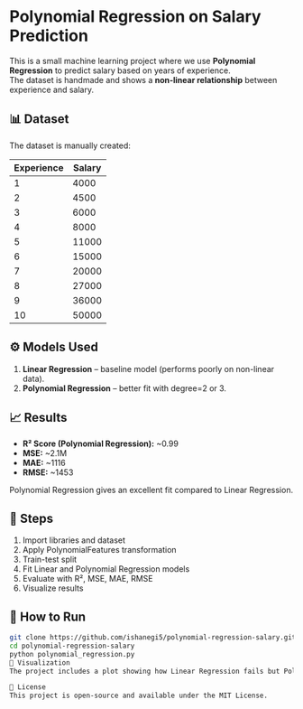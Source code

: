 # Polynomial Regression on Salary Prediction  

This is a small machine learning project where we use **Polynomial Regression** to predict salary based on years of experience.  
The dataset is handmade and shows a **non-linear relationship** between experience and salary.  

## 📊 Dataset
The dataset is manually created:

| Experience | Salary  |
|------------|---------|
| 1          | 4000    |
| 2          | 4500    |
| 3          | 6000    |
| 4          | 8000    |
| 5          | 11000   |
| 6          | 15000   |
| 7          | 20000   |
| 8          | 27000   |
| 9          | 36000   |
| 10         | 50000   |

## ⚙️ Models Used
1. **Linear Regression** – baseline model (performs poorly on non-linear data).  
2. **Polynomial Regression** – better fit with degree=2 or 3.  

## 📈 Results
- **R² Score (Polynomial Regression):** ~0.99  
- **MSE:** ~2.1M  
- **MAE:** ~1116  
- **RMSE:** ~1453  

Polynomial Regression gives an excellent fit compared to Linear Regression.  

## 🔑 Steps
1. Import libraries and dataset  
2. Apply PolynomialFeatures transformation  
3. Train-test split  
4. Fit Linear and Polynomial Regression models  
5. Evaluate with R², MSE, MAE, RMSE  
6. Visualize results  

## 🚀 How to Run
```bash
git clone https://github.com/ishanegi5/polynomial-regression-salary.git
cd polynomial-regression-salary
python polynomial_regression.py
📌 Visualization
The project includes a plot showing how Linear Regression fails but Polynomial Regression fits the curve properly.

📜 License
This project is open-source and available under the MIT License.
